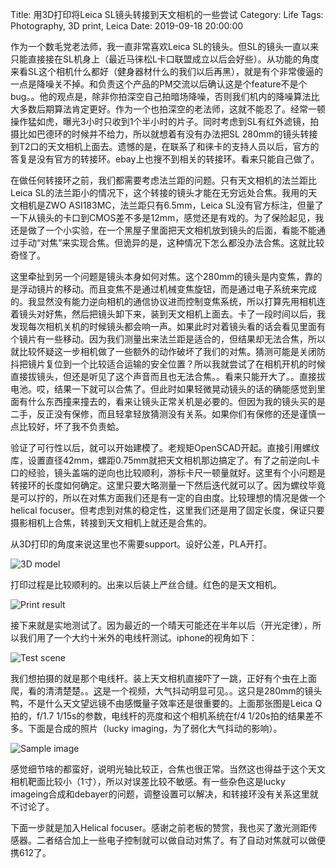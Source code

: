 Title: 用3D打印将Leica SL镜头转接到天文相机的一些尝试
Category: Life
Tags: Photography, 3D print, Leica
Date: 2019-09-18 20:00:00

作为一个数毛党老法师，我一直非常喜欢Leica SL的镜头。但SL的镜头一直以来只能直接接在SL机身上（最近马徕松L卡口联盟成立以后会好些）。从功能的角度来看SL这个相机什么都好（健身器材什么的我们以后再黑），就是有个非常傻逼的一点是降噪关不掉。和负责这个产品的PM交流以后确认这是个feature不是个bug。。他的观点是，除非你拍深空自己拍暗场降噪，否则我们机内的降噪算法比大多数后期算法肯定更好。作为一个也拍深空的老法师，这就不能忍了。经常一顿操作猛如虎，曝光3小时只收到1个半小时的片子。同时考虑到SL有红外滤镜，拍摄比如巴德环的时候并不给力，所以就想着有没有办法把SL 280mm的镜头转接到T2口的天文相机上面去。遗憾的是，在联系了和徕卡的支持人员以后，官方的答复是没有官方的转接环。ebay上也搜不到相关的转接环。看来只能自己做了。

在做任何转接环之前，我们都需要考虑法兰距的问题。只有天文相机的法兰距比Leica SL的法兰距小的情况下，这个转接的镜头才能在无穷远处合焦。我用的天文相机是ZWO ASI183MC，法兰距只有6.5mm，Leica SL没有官方标注，但量了一下从镜头的卡口到CMOS差不多是12mm，感觉还是有戏的。为了保险起见，我还是做了一个小实验，在一个黑屋子里面把天文相机放到镜头的后面，看能不能通过手动“对焦”来实现合焦。但诡异的是，这种情况下怎么都没办法合焦。这就比较奇怪了。

这里牵扯到另一个问题是镜头本身如何对焦。这个280mm的镜头是内变焦，靠的是浮动镜片的移动。而且变焦不是通过机械变焦旋钮，而是通过电子系统来完成的。我显然没有能力逆向相机的通信协议进而控制变焦系统，所以打算先用相机连着镜头对好焦，然后把镜头卸下来，装到天文相机上面去。卡了一段时间以后，我发现每次相机关机的时候镜头都会响一声。如果此时对着镜头看的话会看见里面有个镜片有一些移动。因为我们测量出来法兰距是适合的，但结果却无法合焦，所以就比较怀疑这一步相机做了一些额外的动作破坏了我们的对焦。猜测可能是关闭防抖把镜片复位到一个比较适合运输的安全位置？所以我就尝试了在相机开机的时候直接拔镜头，但还是听见了这个声音而且也无法合焦。。看来只能开大了。。直接拔电池。哎，结果一下就可以合焦了。但此时如果轻微晃动镜头的话的确能感觉到里面有什么东西撞来撞去的，看来让镜头正常关机是必要的。但因为我的镜头买的是二手，反正没有保修，而且轻拿轻放猜测没有关系。如果你们有保修的还是谨慎一点比较好，坏了我不负责蛤。

验证了可行性以后，就可以开始建模了。老规矩OpenSCAD开起。直接引用螺纹库，设置直径42mm，螺距0.75mm就把天文相机那边搞定了。有了之前逆向L卡口的经验，镜头盖端的逆向也比较顺利，游标卡尺一顿量就好。这里有个小问题是转接环的长度如何确定。这里只要大略测量一下然后迭代就可以了。因为螺纹毕竟是可以拧的，所以在对焦方面我们还是有一定的自由度。比较理想的情况是做一个helical focuser。但考虑到对焦的稳定性，这里我们还是用了固定长度，保证只要摄影相机上合焦，转接到天文相机上就还是合焦的。

从3D打印的角度来说这里也不需要support。设好公差，PLA开打。

![3D model](/images/3d-print-sl-lens-model.jpg)

打印过程是比较顺利的。出来以后装上严丝合缝。红色的是天文相机。

![Print result](/images/3d-print-sl-lens-result.jpg)

接下来就是实地测试了。因为最近的一个晴天可能还在半年以后（开光定律），所以我们用了一个大约十米外的电线杆测试。iphone的视角如下：

![Test scene](/images/3d-print-sl-lens-test-scene.jpg)

我们想拍摄的就是那个电线杆。装上天文相机直接吓了一跳，正好有个虫在上面爬，看的清清楚楚。。[这](https://www.bilibili.com/video/av94830860/)是一个视频，大气抖动明显可见。。这只是280mm的镜头鸭，不是什么天文望远镜不由感慨量子效率还是很重要的。上面那张图是Leica Q拍的，f/1.7 1/15s的参数，电线杆的亮度和这个相机系统在f/4 1/20s拍的结果差不多。下面是合成的照片（lucky imaging，为了弱化大气抖动的影响）。

![Sample image](/images/3d-print-sl-lens-result-photo.jpg)

感觉细节啥的都蛮好，说明光轴比较正，合焦也很正常。当然这也得益于这个天文相机靶面比较小（1寸），所以对误差比较不敏感。有一些杂色这是lucky imageing合成和debayer的问题，调整设置可以解决，和转接环没有关系这里就不讨论了。

下面一步就是加入Helical focuser。感谢之前老板的赞赏，我也买了激光测距传感器。二者结合加上一些电子控制就可以做自动对焦了。有了自动对焦就可以做便携612了。